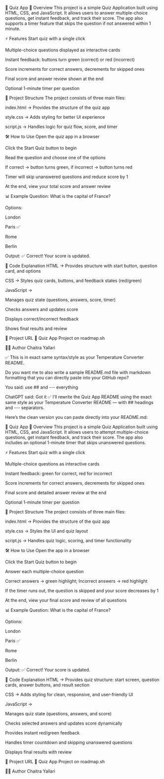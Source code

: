 📝 Quiz App
📖 Overview
This project is a simple Quiz Application built using HTML, CSS, and JavaScript.
It allows users to answer multiple-choice questions, get instant feedback, and track their score.
The app also supports a timer feature that skips the question if not answered within 1 minute.

⚡ Features
Start quiz with a single click

Multiple-choice questions displayed as interactive cards

Instant feedback: buttons turn green (correct) or red (incorrect)

Score increments for correct answers, decrements for skipped ones

Final score and answer review shown at the end

Optional 1-minute timer per question

📂 Project Structure
The project consists of three main files:

index.html → Provides the structure of the quiz app

style.css → Adds styling for better UI experience

script.js → Handles logic for quiz flow, score, and timer

🛠️ How to Use
Open the quiz app in a browser

Click the Start Quiz button to begin

Read the question and choose one of the options

If correct → button turns green, if incorrect → button turns red

Timer will skip unanswered questions and reduce score by 1

At the end, view your total score and answer review

📊 Example
Question:
What is the capital of France?

Options:

London

Paris ✅

Rome

Berlin

Output:
✅ Correct! Your score is updated.

📜 Code Explanation
HTML → Provides structure with start button, question card, and options

CSS → Styles quiz cards, buttons, and feedback states (red/green)

JavaScript →

Manages quiz state (questions, answers, score, timer)

Checks answers and updates score

Displays correct/incorrect feedback

Shows final results and review

🚀 Project URL
🔗 Quiz App Project on roadmap.sh

👨‍💻 Author
Chaitra Yallari

✅ This is in exact same syntax/style as your Temperature Converter README.

Do you want me to also write a sample README.md file with markdown formatting that you can directly paste into your GitHub repo?








You said:
use ## and --- everything


ChatGPT said:
Got it ✅ I’ll rewrite the Quiz App README using the exact same style as your Temperature Converter README — with ## headings and --- separators.

Here’s the clean version you can paste directly into your README.md:

📝 Quiz App
📖 Overview
This project is a simple Quiz Application built using HTML, CSS, and JavaScript.
It allows users to attempt multiple-choice questions, get instant feedback, and track their score.
The app also includes an optional 1-minute timer that skips unanswered questions.

⚡ Features
Start quiz with a single click

Multiple-choice questions as interactive cards

Instant feedback: green for correct, red for incorrect

Score increments for correct answers, decrements for skipped ones

Final score and detailed answer review at the end

Optional 1-minute timer per question

📂 Project Structure
The project consists of three main files:

index.html → Provides the structure of the quiz app

style.css → Styles the UI and quiz layout

script.js → Handles quiz logic, scoring, and timer functionality

🛠️ How to Use
Open the app in a browser

Click the Start Quiz button to begin

Answer each multiple-choice question

Correct answers → green highlight; Incorrect answers → red highlight

If the timer runs out, the question is skipped and your score decreases by 1

At the end, view your final score and review of all questions

📊 Example
Question:
What is the capital of France?

Options:

London

Paris ✅

Rome

Berlin

Output:
✅ Correct! Your score is updated.

📜 Code Explanation
HTML → Provides quiz structure: start screen, question cards, answer buttons, and result section

CSS → Adds styling for clean, responsive, and user-friendly UI

JavaScript →

Manages quiz state (questions, answers, and score)

Checks selected answers and updates score dynamically

Provides instant red/green feedback

Handles timer countdown and skipping unanswered questions

Displays final results with review

🚀 Project URL
🔗 Quiz App Project on roadmap.sh

👨‍💻 Author
Chaitra Yallari

